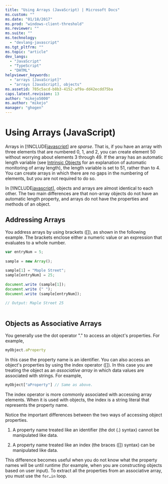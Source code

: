 ```yaml
---
title: "Using Arrays (JavaScript) | Microsoft Docs"
ms.custom: ""
ms.date: "01/18/2017"
ms.prod: "windows-client-threshold"
ms.reviewer: ""
ms.suite: ""
ms.technology: 
  - "devlang-javascript"
ms.tgt_pltfrm: ""
ms.topic: "article"
dev_langs: 
  - "JavaScript"
  - "TypeScript"
  - "DHTML"
helpviewer_keywords: 
  - "arrays [JavaScript]"
  - "arrays [JavaScript], objects"
ms.assetid: 785c5acd-b8b3-4152-af9a-dd42ecdd75ba
caps.latest.revision: 13
author: "mikejo5000"
ms.author: "mikejo"
manager: "ghogen"
---
```

# Using Arrays (JavaScript)
Arrays in [!INCLUDE[javascript](../../javascript/includes/javascript-md.md)] are *sparse*. That is, if you have an array with three elements that are numbered 0, 1, and 2, you can create element 50 without worrying about elements 3 through 49. If the array has an automatic length variable (see [Intrinsic Objects](../../javascript/intrinsic-objects-javascript.md) for an explanation of automatic monitoring of array length), the length variable is set to 51, rather than to 4. You can create arrays in which there are no gaps in the numbering of elements, but you are not required to do so.  
  
 In [!INCLUDE[javascript](../../javascript/includes/javascript-md.md)], objects and arrays are almost identical to each other. The two main differences are that non-array objects do not have an automatic length property, and arrays do not have the properties and methods of an object.  
  
## Addressing Arrays  
 You address arrays by using brackets ([]), as shown in the following example. The brackets enclose either a numeric value or an expression that evaluates to a whole number.  
  
```JavaScript  
var entryNum = 5;  
  
sample = new Array();  
  
sample[1] = "Maple Street";  
sample[entryNum] = 25;  
  
document.write (sample[1]);  
document.write (" ");  
document.write (sample[entryNum]);  
  
// Output: Maple Street 25  
  
```  
  
## Objects as Associative Arrays  
 You generally use the dot operator "." to access an object's properties. For example,  
  
```JavaScript  
myObject.aProperty  
```  
  
 In this case the property name is an identifier. You can also access an object's properties by using the index operator ([]). In this case you are treating the object as an *associative array* in which data values are associated with strings. For example,  
  
```JavaScript  
myObject["aProperty"] // Same as above.  
```  
  
 The index operator is more commonly associated with accessing array elements. When it is used with objects, the index is a string literal that represents the property name.  
  
 Notice the important differences between the two ways of accessing object properties.  
  
1.  A property name treated like an identifier (the dot (.) syntax) cannot be manipulated like data.  
  
2.  A property name treated like an index (the braces ([]) syntax) can be manipulated like data.  
  
 This difference becomes useful when you do not know what the property names will be until runtime (for example, when you are constructing objects based on user input). To extract all the properties from an associative array, you must use the `for…in` loop.